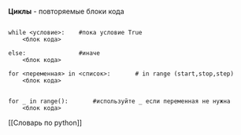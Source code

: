 **Циклы** - повторяемые блоки кода 

```

while <условие>:	#пока условие True
	<блок кода>

else:				#иначе
	<блок кода>
	
for <переменная> in <список>:		# in range (start,stop,step)
	<блок кода>
	
	
for _ in range(): 		#используйте _ если переменная не нужна
	<блок кода>
```



[[Словарь по python]]